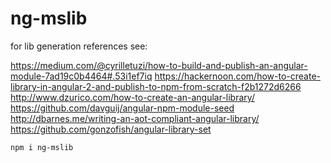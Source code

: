 # ng-mslib

for lib generation references see:

https://medium.com/@cyrilletuzi/how-to-build-and-publish-an-angular-module-7ad19c0b4464#.53i1ef7iq
https://hackernoon.com/how-to-create-library-in-angular-2-and-publish-to-npm-from-scratch-f2b1272d6266
http://www.dzurico.com/how-to-create-an-angular-library/
https://github.com/davguij/angular-npm-module-seed
http://dbarnes.me/writing-an-aot-compliant-angular-library/
https://github.com/gonzofish/angular-library-set

```
npm i ng-mslib
```



